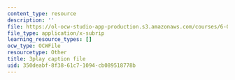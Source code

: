 ```yaml
---
content_type: resource
description: ''
file: https://ol-ocw-studio-app-production.s3.amazonaws.com/courses/6-042j-mathematics-for-computer-science-spring-2015/350deabf8f3861c71094cb089518778b_XnV8GAuAqJM.srt
file_type: application/x-subrip
learning_resource_types: []
ocw_type: OCWFile
resourcetype: Other
title: 3play caption file
uid: 350deabf-8f38-61c7-1094-cb089518778b
---
```


